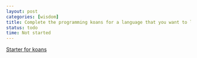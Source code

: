 ```yaml
---
layout: post
categories: [wisdom]
title: Complete the programming koans for a language that you want to learn
status: todo
time: Not started
---
```


[Starter for koans](http://sett.ociweb.com/sett/settJan2011.html)
